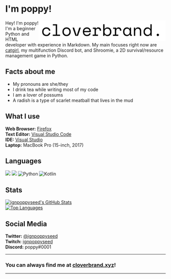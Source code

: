 # I'm poppy!

<img src="https://raw.githubusercontent.com/ignpoppyseed/ignpoppyseed/main/img/logos/logo2.png" width="400" align="right">

Hey! I'm poppy! I'm a beginner Python and HTML developer with experience in Markdown. My main focuses right now are [catgirl](www.github.com/ignpoppyseed/catgirl), my multifunction Discord bot, and Shroomie, a 2D survival/resource management game in Python. 

## Facts about me
- My pronouns are she/they
- I drink tea while writing most of my code
- I am a lover of possums
- A radish is a type of scarlet meatball that lives in the mud
## What I use
**Web Browser:** [Firefox](https://www.mozilla.org/en-US/firefox/)  
**Text Editor:** [Visual Studio Code](https://code.visualstudio.com/)  
**IDE:** [Visual Studio](https://visualstudio.microsoft.com/)  
**Laptop:** MacBook Pro (15-inch, 2017)

## Languages
<img src="https://img.shields.io/badge/html5%20-%23E34F26.svg?&style=for-the-badge&logo=html5&logoColor=white"> <img src="https://img.shields.io/badge/markdown%20-ffdd00.svg?&style=for-the-badge&logo=markdown&logoColor=black"> <img alt="Python" src="https://img.shields.io/badge/python-%2314354C.svg?&style=for-the-badge&logo=python&logoColor=white"> <img alt="Kotlin" src="hhttps://img.shields.io/badge/python-6a0dad.svg?&style=for-the-badge&logo=kotlin&logoColor=white">  

## Stats

[![ignpoppyseed's GitHub Stats](https://github-readme-stats.vercel.app/api?username=ignpoppyseed)](https://github.com/ignpoppyseed)  
[![Top Languages](https://github-readme-stats.vercel.app/api/top-langs/?username=ignpoppyseed&layout=compact)](https://github.com/opensourze)

## Social Media
**Twitter:** [@ignpoppyseed](https://twitter.com/ignpoppyseed)  
**Twitch:** [ignpoppyseed](https://twitch.tv/ignpoppyseed)  
**Discord:** poppy#0001

***
### You can always find me at [cloverbrand.xyz](https://cloverbrand.xyz)!
***
